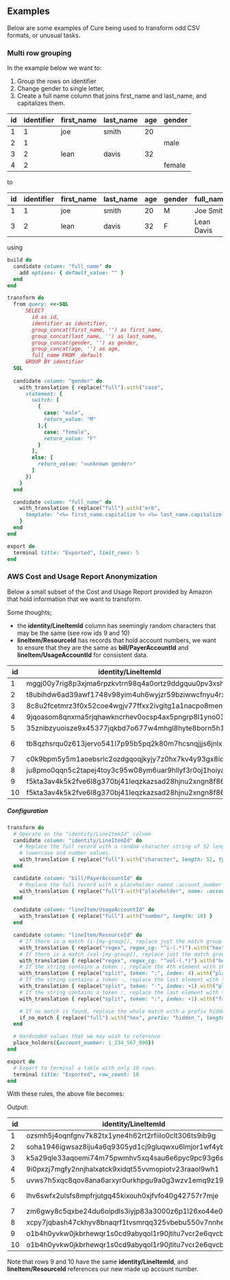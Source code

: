 ## Examples

Below are some examples of Cure being used to transform odd CSV formats, or unusual tasks.

### Multi row grouping

In the example below we want to:
1. Group the rows on identifier
2. Change gender to single letter, 
3. Create a full name column that joins first_name and last_name, and capitalizes them.

| id | identifier | first_name | last_name | age | gender |
|----|------------|------------|-----------|-----|--------|
| 1  | 1          | joe        | smith     | 20  |        |
| 2  | 1          |            |           |     | male   |
| 3  | 2          | lean       | davis     | 32  |        |
| 4  | 2          |            |           |     | female |

to

| id | identifier | first_name | last_name | age | gender | full_name  |
|----|------------|------------|-----------|-----|--------|------------|
| 1  | 1          | joe        | smith     | 20  | M      | Joe Smith  |
| 3  | 2          | lean       | davis     | 32  | F      | Lean Davis |

using

```ruby
build do
  candidate column: "full_name" do
    add options: { default_value: "" }
  end
end

transform do
  from query: <<-SQL
      SELECT 
        id as id, 
        identifier as identifier, 
        group_concat(first_name, '') as first_name, 
        group_concat(last_name, '') as last_name, 
        group_concat(gender, '') as gender, 
        group_concat(age, '') as age, 
        full_name FROM _default 
      GROUP BY identifier
  SQL
  
  candidate column: "gender" do
    with_translation { replace("full").with("case",
      statement: {
        switch: [
          {
            case: "male",
            return_value: "M"
          },{
            case: "female",
            return_value: "F"
          }
        ],
        else: [
          return_value: "<unknown gender>"
        ]
      })
    }
  end

  candidate column: "full_name" do
    with_translation { replace("full").with("erb", 
      template: "<%= first_name.capitalize %> <%= last_name.capitalize %>")
    }
  end
end

export do
  terminal title: "Exported", limit_rows: 5
end

```

### AWS Cost and Usage Report Anonymization

Below a small subset of the Cost and Usage Report provided by Amazon that hold information that we want to transform.

Some thoughts;
- the **identity/LineItemId** column has seemingly random characters that may be the same (see row ids 9 and 10)
- **lineItem/ResourceId** has records that hold account numbers, we want to ensure that they are the same as **bill/PayerAccountId**
and **lineItem/UsageAccountId** for consistent data.

| id | identity/LineItemId                                  | bill/PayerAccountId | lineItem/UsageAccountId | lineItem/ProductCode | lineItem/ResourceId                          |
|----|------------------------------------------------------|---------------------|-------------------------|----------------------|----------------------------------------------|
| 1  | mggj00y7rig8p3xjma6rpzkvtrn98q4a0ortz9ddgquu0pv3xshq | 9876543210          | 9876543210              | AmazonS3             | cloudtrail-9876543210                        |
| 2  | t8ubihdw6ad39awf1748v98yim4uh6wyjzr59bziwwcfnyu4rxhf | 9876543210          | 9876543210              | AmazonS3             | cloudtrail-9876543210                        |
| 3  | 8c8u2fcetmrz3f0x52coe4wgjv77ffxx2ivgitg1a1nacpo8menv | 9876543210          | 9876543210              | AmazonCloudFront     | arn:aws:cloudfront::9876543210:Overhold      |
| 4  | 9jqoasom8qnxma5rjqhawkncrhev0ocsp4ax5pngrp8l1yno03v3 | 9876543210          | 9876543210              | AmazonS3             | aws-cloudtrail-logs-9876543210               |
| 5  | 35znibzyuoisze9x45377jqkbd7o677w4mhgl8hyte8born5h1h3 | 9876543210          | 9876543210              | AmazonCloudFront     | arn:aws:cloudfront::9876543210:Overhold      |
| 6  | tb8qzhsrqu0z613jervo541l7p95b5pq2k80m7hcsnqjjjs6jnlx | 9876543210          | 9876543210              | awskms               | arn:aws:kms:ap-southeast-2:9876543210:Zoolab |
| 7  | c0k9bpm5y5m1aoebsrlc2ozdgqoqjkyjy7z0hx7kv4y93gx8ioji | 9876543210          | 9876543210              | AWSLambda            | arn:aws:lambda:Trippledex                    |
| 8  | ju8pmo0qqn5c2tapej4toy3c95w08ym6uar9hllyf3r0oj1hoiya | 9876543210          | 9876543210              | AmazonEC2            | vol-3ef2aece632                              |
| 9  | f5kta3av4k5k2fve6l8g370bj41leqzkazsad28hjnu2xngn8f86 | 9876543210          | 9876543210              | AmazonS3             | cloudtrail-9876543210                        |
| 10 | f5kta3av4k5k2fve6l8g370bj41leqzkazsad28hjnu2xngn8f86 | 9876543210          | 9876543210              | AmazonS3             | cloudtrail-9876543210                        |

##### Configuration
```ruby
transform do
  # Operate on the "identity/LineItemId" column
  candidate column: "identity/LineItemId" do
    # Replace the full record with a random character string of 52 length, only consisting of 
    # lowercase and number values.
    with_translation { replace("full").with("character", length: 52, types: %w[lowercase number]) }
  end

  candidate column: "bill/PayerAccountId" do
    # Replace the full record with a placeholder named :account_number (See at bottom of file for placeholders)
    with_translation { replace("full").with("placeholder", name: :account_number) }
  end

  candidate column: "lineItem/UsageAccountId" do
    with_translation { replace("full").with("number", length: 10) }
  end

  candidate column: "lineItem/ResourceId" do
    # If there is a match (i-[my-group]), replace just the match group with a hex string of 10 length
    with_translation { replace("regex", regex_cg: "^i-(.*)").with("hex", length: 10) }
    # If there is a match (vol-[my-group]), replace just the match group with a hex string of 10 length
    with_translation { replace("regex", regex_cg: "^vol-(.*)").with("hex", length: 10) }
    # If the string contains a token :, replace the 4th element with the account_number placeholder.
    with_translation { replace("split", token: ":", index: 4).with("placeholder", name: :account_number) }
    # If the string contains a token -, replace the last element with the account_number placeholder.
    with_translation { replace("split", token: "-", index: -1).with("placeholder", name: :account_number) }
    # If the string contains a token :, replace the last element with the a Faker value Faker::App.name.
    with_translation { replace("split", token: ":", index: -1).with("faker", module: "App", method: "name") }

    # If no match is found, replace the whole match with a prefix hidden_ along with a random 10 char hex string
    if_no_match { replace("full").with("hex", prefix: "hidden_", length: 10) }
  end

  # Hardcoded values that we may wish to reference
  place_holders({account_number: 1_234_567_890})
end

export do
  # Export to terminal a table with only 10 rows.
  terminal title: "Exported", row_count: 10
end
```

With these rules, the above file becomes:

Output:

| id | identity/LineItemId                                  | bill/PayerAccountId | lineItem/UsageAccountId | lineItem/ProductCode | lineItem/ResourceId                          |
|----|------------------------------------------------------|---------------------|-------------------------|----------------------|----------------------------------------------|
| 1  | ozsmh5j4oqnfgnv7k82tx1yne4h62rt2rfiilo0clt306ts9ib9g | 1234567890          | 1234567890              | AmazonS3             | cloudtrail-1234567890                        |
| 2  | soha1946igwsaz8iju4a6q9305yd1cj9gluqwxu6lmjor1wf4yb0 | 1234567890          | 1234567890              | AmazonS3             | cloudtrail-1234567890                        |
| 3  | k5a29qle33aqoemi74m75pwmhv5xq4sau6e6pyc9pc93g6stzk8s | 1234567890          | 1234567890              | AmazonCloudFront     | arn:aws:cloudfront::1234567890:Latlux        |
| 4  | 9i0pxzj7mgfy2nnjhalxatck9xidqt55vvmopiotv23raaol9wh1 | 1234567890          | 1234567890              | AmazonS3             | aws-cloudtrail-logs-1234567890               |
| 5  | uvws7h5xqc8qov8ana6arxyr0urkhpgu9a0g3wzv1emq9z19bl9m | 1234567890          | 1234567890              | AmazonCloudFront     | arn:aws:cloudfront::1234567890:Latlux        |
| 6  | lhv6swfx2ulsfs8mpfrjutgq45kixouh0xjfvfo40g42757r7mje | 1234567890          | 1234567890              | awskms               | arn:aws:kms:ap-southeast-2:1234567890:Sonair |
| 7  | zm6gwy8c5qxbe24du6oipdls3iyjp83a3000z6p1l26xo44e0swa | 1234567890          | 1234567890              | AWSLambda            | arn:aws:lambda:Biodex                        |
| 8  | xcpy7jqbash47ckhyv8bnaqrf1tvsmrqq325vbebu550v7nnhef5 | 1234567890          | 1234567890              | AmazonEC2            | vol-1234567890                               |
| 9  | o1b4h0yvkw0jkbrhewqr1s0cd9abyqol1r90jtitu7vcr2e6qvcb | 1234567890          | 1234567890              | AmazonS3             | cloudtrail-1234567890                        |
| 10 | o1b4h0yvkw0jkbrhewqr1s0cd9abyqol1r90jtitu7vcr2e6qvcb | 1234567890          | 1234567890              | AmazonS3             | cloudtrail-1234567890                        |

Note that rows 9 and 10 have the same **identity/LineItemId**, and **lineItem/ResourceId** references our new made up account number.